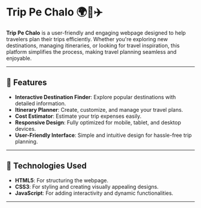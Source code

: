 # Trip Pe Chalo 🌍🚗✈️

**Trip Pe Chalo** is a user-friendly and engaging webpage designed to help travelers plan their trips efficiently. Whether you're exploring new destinations, managing itineraries, or looking for travel inspiration, this platform simplifies the process, making travel planning seamless and enjoyable.

---

## 🌟 Features

- **Interactive Destination Finder**: Explore popular destinations with detailed information.
- **Itinerary Planner**: Create, customize, and manage your travel plans.
- **Cost Estimator**: Estimate your trip expenses easily.
- **Responsive Design**: Fully optimized for mobile, tablet, and desktop devices.
- **User-Friendly Interface**: Simple and intuitive design for hassle-free trip planning.

---

## 🚀 Technologies Used

- **HTML5**: For structuring the webpage.
- **CSS3**: For styling and creating visually appealing designs.
- **JavaScript**: For adding interactivity and dynamic functionalities.

---
